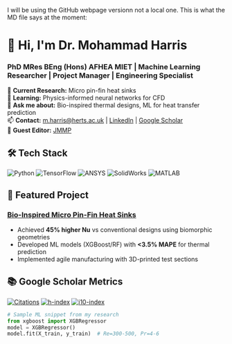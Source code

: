 I will be using the GitHub webpage versionn not a local one. This is what the MD file says at the moment: 

# 👋 Hi, I'm Dr. Mohammad Harris 
### PhD MRes BEng (Hons) AFHEA MIET | Machine Learning Researcher | Project Manager | Engineering Specialist

🔭 **Current Research:** Micro pin-fin heat sinks   
🌱 **Learning:** Physics-informed neural networks for CFD  
💬 **Ask me about:** Bio-inspired thermal designs, ML for heat transfer prediction  
📫 **Contact:** m.harris@herts.ac.uk | [LinkedIn](https://www.linkedin.com/in/mharris07/) | [Google Scholar](https://scholar.google.com/citations?user=TudprTUAAAAJ&hl=en)  
🌱 **Guest Editor:** [JMMP](https://www.mdpi.com/journal/jmmp/special_issues/A8VT14V8C8)

## 🛠️ Tech Stack

![Python](https://img.shields.io/badge/Python-3776AB?logo=python&logoColor=white)
![TensorFlow](https://img.shields.io/badge/TensorFlow-FF6F00?logo=tensorflow&logoColor=white)
![ANSYS](https://img.shields.io/badge/ANSYS-FFB71B?logo=ansys&logoColor=black)
![SolidWorks](https://img.shields.io/badge/SolidWorks-DA1D25?logo=dassaultsystemes&logoColor=white)
![MATLAB](https://img.shields.io/badge/MATLAB-0076A8?logo=mathworks&logoColor=white)

## 🔬 Featured Project
### [Bio-Inspired Micro Pin-Fin Heat Sinks](https://doi.org/10.1016/j.ijheatmasstransfer.2024.126581)
- Achieved **45% higher Nu** vs conventional designs using biomorphic geometries
- Developed ML models (XGBoost/RF) with **<3.5% MAPE** for thermal prediction
- Implemented agile manufacturing with 3D-printed test sections

## 📚 Google Scholar Metrics
[![Citations](https://img.shields.io/badge/Citations-85-blue?logo=googlescholar&logoColor=white)](https://scholar.google.com/citations?user=TudprTUAAAAJ&hl=en)
[![h-index](https://img.shields.io/badge/h--index-4-orange)](https://scholar.google.com/citations?user=TudprTUAAAAJ&hl=en)
[![i10-index](https://img.shields.io/badge/i10--index-2-green)](https://scholar.google.com/citations?user=TudprTUAAAAJ&hl=en)

```python
# Sample ML snippet from my research
from xgboost import XGBRegressor
model = XGBRegressor()
model.fit(X_train, y_train)  # Re=300-500, Pr=4-6
